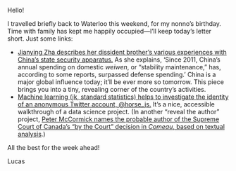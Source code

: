 Hello!

I travelled briefly back to Waterloo this weekend, for my nonno’s birthday. Time with family has kept me happily occupied—I’ll keep today’s letter short. Just some links:

* [Jianying Zha describes her dissident brother’s various experiences with China’s state security apparatus.](https://www.newyorker.com/magazine/2018/12/24/chinas-bizarre-program-to-keep-activists-in-check) As she explains, ‘Since 2011, China’s annual spending on domestic _weiwen_, or “stability maintenance,” has, according to some reports, surpassed defense spending.’ China is a major global influence today; it’ll be ever more so tomorrow. This piece brings you into a tiny, revealing corner of the country’s activities.
* [Machine learning (jk, standard statistics) helps to investigate the identity of an anonymous Twitter account, @horse_js.](https://whoishorsejs.com) It’s a nice, accessible walkthrough of a data science project. (In another “reveal the author” project, [Peter McCormick names the probable author of the Supreme Court of Canada’s “by the Court” decision in _Comeau_, based on textual analysis](https://doubleaspect.blog/2018/05/01/la-cour-cest-qui/).)

All the best for the week ahead!

Lucas